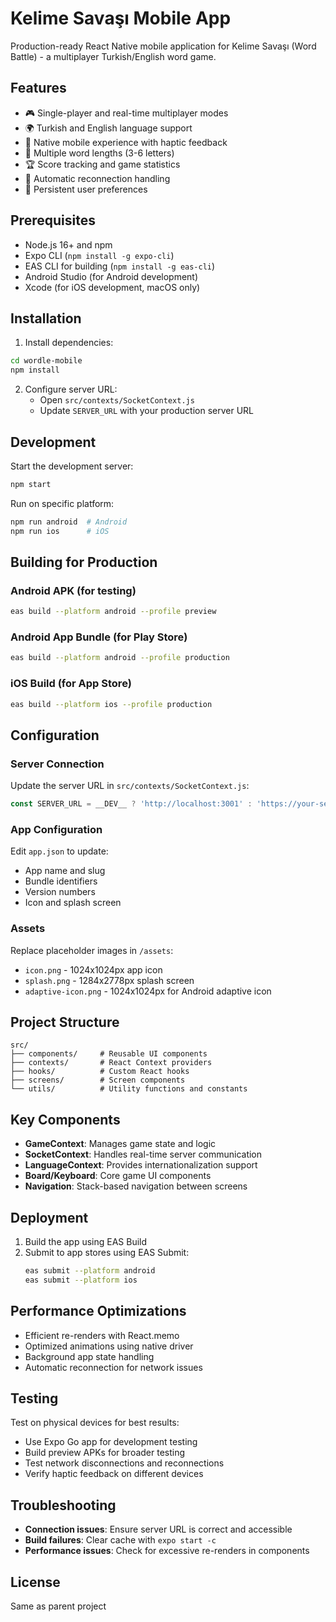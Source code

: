 # Kelime Savaşı Mobile App

Production-ready React Native mobile application for Kelime Savaşı (Word Battle) - a multiplayer Turkish/English word game.

## Features

- 🎮 Single-player and real-time multiplayer modes
- 🌍 Turkish and English language support
- 📱 Native mobile experience with haptic feedback
- 🎯 Multiple word lengths (3-6 letters)
- 🏆 Score tracking and game statistics
- 🔄 Automatic reconnection handling
- 💾 Persistent user preferences

## Prerequisites

- Node.js 16+ and npm
- Expo CLI (`npm install -g expo-cli`)
- EAS CLI for building (`npm install -g eas-cli`)
- Android Studio (for Android development)
- Xcode (for iOS development, macOS only)

## Installation

1. Install dependencies:
```bash
cd wordle-mobile
npm install
```

2. Configure server URL:
   - Open `src/contexts/SocketContext.js`
   - Update `SERVER_URL` with your production server URL

## Development

Start the development server:
```bash
npm start
```

Run on specific platform:
```bash
npm run android  # Android
npm run ios      # iOS
```

## Building for Production

### Android APK (for testing)
```bash
eas build --platform android --profile preview
```

### Android App Bundle (for Play Store)
```bash
eas build --platform android --profile production
```

### iOS Build (for App Store)
```bash
eas build --platform ios --profile production
```

## Configuration

### Server Connection
Update the server URL in `src/contexts/SocketContext.js`:
```javascript
const SERVER_URL = __DEV__ ? 'http://localhost:3001' : 'https://your-server.com';
```

### App Configuration
Edit `app.json` to update:
- App name and slug
- Bundle identifiers
- Version numbers
- Icon and splash screen

### Assets
Replace placeholder images in `/assets`:
- `icon.png` - 1024x1024px app icon
- `splash.png` - 1284x2778px splash screen
- `adaptive-icon.png` - 1024x1024px for Android adaptive icon

## Project Structure

```
src/
├── components/     # Reusable UI components
├── contexts/       # React Context providers
├── hooks/          # Custom React hooks
├── screens/        # Screen components
└── utils/          # Utility functions and constants
```

## Key Components

- **GameContext**: Manages game state and logic
- **SocketContext**: Handles real-time server communication
- **LanguageContext**: Provides internationalization support
- **Board/Keyboard**: Core game UI components
- **Navigation**: Stack-based navigation between screens

## Deployment

1. Build the app using EAS Build
2. Submit to app stores using EAS Submit:
   ```bash
   eas submit --platform android
   eas submit --platform ios
   ```

## Performance Optimizations

- Efficient re-renders with React.memo
- Optimized animations using native driver
- Background app state handling
- Automatic reconnection for network issues

## Testing

Test on physical devices for best results:
- Use Expo Go app for development testing
- Build preview APKs for broader testing
- Test network disconnections and reconnections
- Verify haptic feedback on different devices

## Troubleshooting

- **Connection issues**: Ensure server URL is correct and accessible
- **Build failures**: Clear cache with `expo start -c`
- **Performance issues**: Check for excessive re-renders in components

## License

Same as parent project
